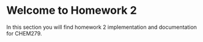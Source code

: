 # Welcome to Homework 2 

In this section you will find homework 2 implementation and documentation for CHEM279.    
